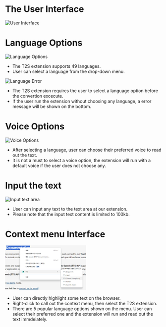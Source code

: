 # The User Interface
![User Interface](./image%203.png)

# Language Options
![Language Options](./image%206.png)
* The T2S extension supports 49 languages.
* User can select a language from the drop-down menu.

![Language Error](./image%204.png)
* The T2S extension requires the user to select a language option before the convertion excecute.
* If the user run the extension without choosing any language, a error message will be shown on the bottom.

# Voice Options
![Voice Options](./image%207.png)
* After selecting a language, user can choose their preferred voice to read out the text.
* It is not a must to select a voice option, the extension will run with a default voice if the user does not choose any.

# Input the text
![Input text area](./image%205.png)
* User can input any text to the text area at our extension.
* Please note that the input text content is limited to 100kb.

# Context menu Interface
![Context Menu Interface](./context-menu-interface_2.png)
* User can directly highlight some text on the browser.
* Right-click to call out the context menu, then select the T2S extension.
* There are 5 popular language options shown on the menu. User can select their preferred one and the extension will run and read out the text immdeiately.
